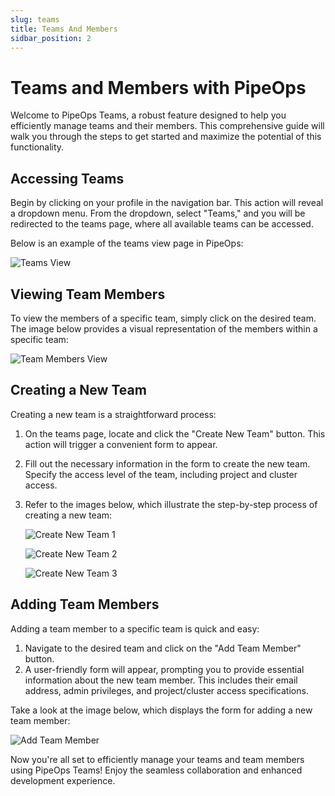 ```yaml
---
slug: teams
title: Teams And Members
sidbar_position: 2
---
```


# Teams and Members with PipeOps

Welcome to PipeOps Teams, a robust feature designed to help you efficiently manage teams and their members. This comprehensive guide will walk you through the steps to get started and maximize the potential of this functionality.

## Accessing Teams

Begin by clicking on your profile in the navigation bar. This action will reveal a dropdown menu. From the dropdown, select "Teams," and you will be redirected to the teams page, where all available teams can be accessed.

Below is an example of the teams view page in PipeOps:

![Teams View](https://pub-30c11acc143348fcae20835653c5514d.r2.dev//20/39/access_teams_f126d3e595.png)

## Viewing Team Members

To view the members of a specific team, simply click on the desired team. The image below provides a visual representation of the members within a specific team:

![Team Members View](https://pub-30c11acc143348fcae20835653c5514d.r2.dev//20/39/view_team_6d8d5dc5bd.png)

## Creating a New Team

Creating a new team is a straightforward process:

1. On the teams page, locate and click the "Create New Team" button. This action will trigger a convenient form to appear.
2. Fill out the necessary information in the form to create the new team. Specify the access level of the team, including project and cluster access.

3. Refer to the images below, which illustrate the step-by-step process of creating a new team:

    ![Create New Team 1](https://pub-30c11acc143348fcae20835653c5514d.r2.dev//20/39/creating_team_e5af5b7751.png)

    ![Create New Team 2](https://pub-30c11acc143348fcae20835653c5514d.r2.dev//20/39/team_cluster_7d4831ea3b.png)

    ![Create New Team 3](https://pub-30c11acc143348fcae20835653c5514d.r2.dev//20/39/team_project_ac64eeed27.png)

## Adding Team Members

Adding a team member to a specific team is quick and easy:

1. Navigate to the desired team and click on the "Add Team Member" button.
2. A user-friendly form will appear, prompting you to provide essential information about the new team member. This includes their email address, admin privileges, and project/cluster access specifications.

Take a look at the image below, which displays the form for adding a new team member:

![Add Team Member](https://pub-30c11acc143348fcae20835653c5514d.r2.dev//20/39/add_team_member_150fa719f9.png)

Now you're all set to efficiently manage your teams and team members using PipeOps Teams! Enjoy the seamless collaboration and enhanced development experience.
